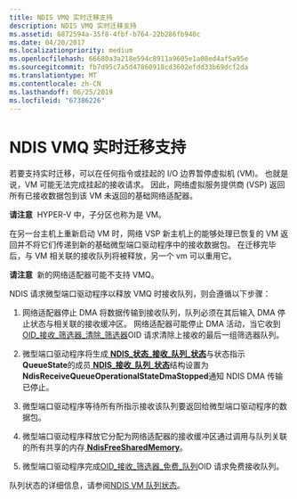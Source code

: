 ```yaml
---
title: NDIS VMQ 实时迁移支持
description: NDIS VMQ 实时迁移支持
ms.assetid: 6872594a-35f8-4fbf-b764-22b286fb940c
ms.date: 04/20/2017
ms.localizationpriority: medium
ms.openlocfilehash: 66680a3a218e594c8911a9605e1a08ed4af5a95e
ms.sourcegitcommit: fb7d95c7a5d47860918cd3602efdd33b69dcf2da
ms.translationtype: MT
ms.contentlocale: zh-CN
ms.lasthandoff: 06/25/2019
ms.locfileid: "67386226"
---
```

# <a name="ndis-vmq-live-migration-support"></a>NDIS VMQ 实时迁移支持





若要支持实时迁移，可以在任何指令或挂起的 I/O 边界暂停虚拟机 (VM)。 也就是说，VM 可能无法完成挂起的接收请求。 因此，网络虚拟服务提供商 (VSP) 返回所有已接收数据包到该 VM 未返回的基础网络适配器。

**请注意**  HYPER-V 中，子分区也称为是 VM。

 

在另一台主机上重新启动 VM 时，网络 VSP 新主机上的能够处理已恢复的 VM 返回并不将它们传递到新的基础微型端口驱动程序中的接收数据包。 在迁移完毕后，与 VM 相关联的接收队列将被释放，另一个 vm 可以重用它。

**请注意**  新的网络适配器可能不支持 VMQ。

 

NDIS 请求微型端口驱动程序以释放 VMQ 时接收队列，则会遵循以下步骤：

1.  网络适配器停止 DMA 将数据传输到接收队列，队列必须在其后输入 DMA 停止状态与相关联的接收缓冲区。 网络适配器可能停止 DMA 活动，当它收到[OID\_接收\_筛选器\_清除\_筛选器](https://docs.microsoft.com/windows-hardware/drivers/network/oid-receive-filter-clear-filter)OID 请求清除上接收的最后一组筛选器队列。

2.  微型端口驱动程序将生成[ **NDIS\_状态\_接收\_队列\_状态**](https://docs.microsoft.com/windows-hardware/drivers/network/ndis-status-receive-queue-state)与状态指示**QueueState**的成员[ **NDIS\_接收\_队列\_状态**](https://docs.microsoft.com/windows-hardware/drivers/ddi/content/ndis/ns-ndis-_ndis_receive_queue_state)结构设置为**NdisReceiveQueueOperationalStateDmaStopped**通知 NDIS DMA 传输已停止。

3.  微型端口驱动程序等待所有所指示接收该队列要返回给微型端口驱动程序的数据包。

4.  微型端口驱动程序释放它分配为网络适配器的接收缓冲区通过调用与队列关联的所有共享的内存[ **NdisFreeSharedMemory**](https://docs.microsoft.com/windows-hardware/drivers/ddi/content/ndis/nf-ndis-ndisfreesharedmemory)。

5.  微型端口驱动程序完成[OID\_接收\_筛选器\_免费\_队列](https://docs.microsoft.com/windows-hardware/drivers/network/oid-receive-filter-free-queue)OID 请求免费接收队列。

队列状态的详细信息，请参阅[NDIS VM 队列状态](ndis-virtual-machine-queue-states.md)。

 

 





